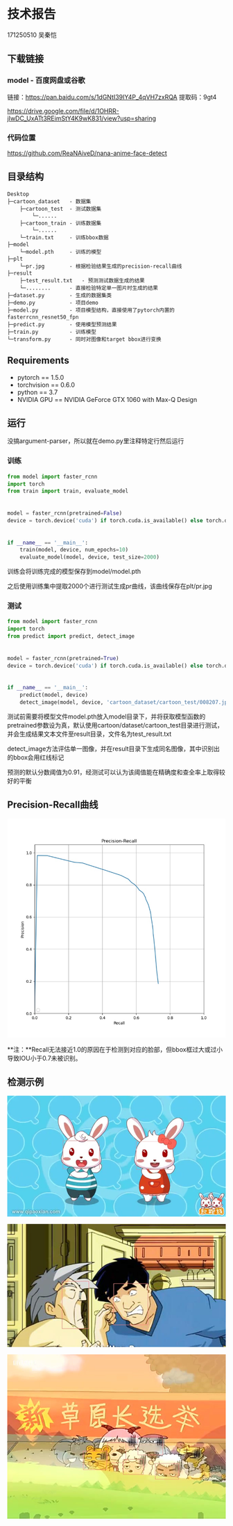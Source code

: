 # 技术报告

171250510 吴秦恺

## 下载链接

### model - 百度网盘或谷歌

链接：https://pan.baidu.com/s/1dGNtI39IY4P_4qVH7zxRQA 
提取码：9gt4

https://drive.google.com/file/d/1OHRR-jIwDC_UxATt3REimStY4K9wK831/view?usp=sharing

### 代码位置

https://github.com/ReaNAiveD/nana-anime-face-detect

## 目录结构

```
Desktop
├─cartoon_dataset	- 数据集
	├─cartoon_test	- 测试数据集
		└─......
	├─cartoon_train	- 训练数据集
		└─......
	└─train.txt		- 训练bbox数据
├─model
	└─model.pth		- 训练的模型
├─plt
	└─pr.jpg		- 根据检验结果生成的precision-recall曲线
├─result
	├─test_result.txt	- 预测测试数据生成的结果
	└─........		- 直接检验特定单一图片时生成的结果
├─dataset.py		- 生成的数据集类
├─demo.py			- 项目demo
├─model.py			- 项目模型结构，直接使用了pytorch内置的fasterrcnn_resnet50_fpn
├─predict.py		- 使用模型预测结果
├─train.py			- 训练模型
└─transform.py		- 同时对图像和target bbox进行变换
```

## Requirements

- pytorch == 1.5.0
- torchvision == 0.6.0
- python == 3.7
- NVIDIA GPU == NVIDIA GeForce GTX 1060 with Max-Q Design

## 运行

没搞argument-parser，所以就在demo.py里注释特定行然后运行

### 训练

```python
from model import faster_rcnn
import torch
from train import train, evaluate_model


model = faster_rcnn(pretrained=False)
device = torch.device('cuda') if torch.cuda.is_available() else torch.device('cpu')


if __name__ == '__main__':
    train(model, device, num_epochs=10)
    evaluate_model(model, device, test_size=2000)
```

训练会将训练完成的模型保存到model/model.pth

之后使用训练集中提取2000个进行测试生成pr曲线，该曲线保存在plt/pr.jpg

### 测试

```python
from model import faster_rcnn
import torch
from predict import predict, detect_image


model = faster_rcnn(pretrained=True)
device = torch.device('cuda') if torch.cuda.is_available() else torch.device('cpu')


if __name__ == '__main__':
    predict(model, device)
    detect_image(model, device, 'cartoon_dataset/cartoon_test/008207.jpg')
```

测试前需要将模型文件model.pth放入model目录下，并将获取模型函数的pretrained参数设为真，默认使用cartoon/dataset/cartoon_test目录进行测试，并会生成结果文本文件至result目录，文件名为test_result.txt

detect_image方法评估单一图像，并在result目录下生成同名图像，其中识别出的bbox会用红线标记

预测的默认分数阈值为0.91，经测试可以认为该阈值能在精确度和查全率上取得较好的平衡

## Precision-Recall曲线

![](plt/pr.jpg)

**注：**Recall无法接近1.0的原因在于检测到对应的脸部，但bbox框过大或过小导致IOU小于0.7未被识别。

## 检测示例

![](result/008002.jpg)

![](result/008001.jpg)

![](result/008207.jpg)
